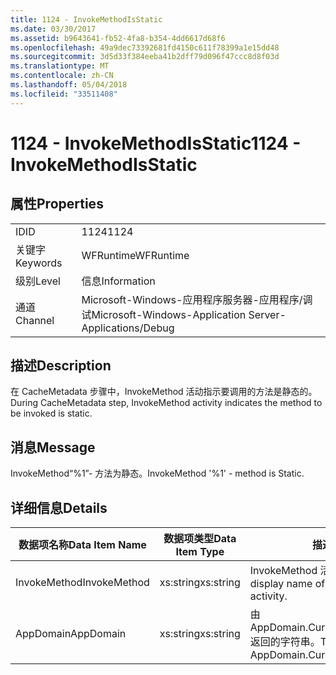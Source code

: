 ```yaml
---
title: 1124 - InvokeMethodIsStatic
ms.date: 03/30/2017
ms.assetid: b9643641-fb52-4fa8-b354-4dd6617d68f6
ms.openlocfilehash: 49a9dec73392681fd4150c611f78399a1e15dd48
ms.sourcegitcommit: 3d5d33f384eeba41b2dff79d096f47ccc8d8f03d
ms.translationtype: MT
ms.contentlocale: zh-CN
ms.lasthandoff: 05/04/2018
ms.locfileid: "33511408"
---
```

# <a name="1124---invokemethodisstatic"></a><span data-ttu-id="5b42d-102">1124 - InvokeMethodIsStatic</span><span class="sxs-lookup"><span data-stu-id="5b42d-102">1124 - InvokeMethodIsStatic</span></span>
## <a name="properties"></a><span data-ttu-id="5b42d-103">属性</span><span class="sxs-lookup"><span data-stu-id="5b42d-103">Properties</span></span>  
  
|||  
|-|-|  
|<span data-ttu-id="5b42d-104">ID</span><span class="sxs-lookup"><span data-stu-id="5b42d-104">ID</span></span>|<span data-ttu-id="5b42d-105">1124</span><span class="sxs-lookup"><span data-stu-id="5b42d-105">1124</span></span>|  
|<span data-ttu-id="5b42d-106">关键字</span><span class="sxs-lookup"><span data-stu-id="5b42d-106">Keywords</span></span>|<span data-ttu-id="5b42d-107">WFRuntime</span><span class="sxs-lookup"><span data-stu-id="5b42d-107">WFRuntime</span></span>|  
|<span data-ttu-id="5b42d-108">级别</span><span class="sxs-lookup"><span data-stu-id="5b42d-108">Level</span></span>|<span data-ttu-id="5b42d-109">信息</span><span class="sxs-lookup"><span data-stu-id="5b42d-109">Information</span></span>|  
|<span data-ttu-id="5b42d-110">通道</span><span class="sxs-lookup"><span data-stu-id="5b42d-110">Channel</span></span>|<span data-ttu-id="5b42d-111">Microsoft-Windows-应用程序服务器-应用程序/调试</span><span class="sxs-lookup"><span data-stu-id="5b42d-111">Microsoft-Windows-Application Server-Applications/Debug</span></span>|  
  
## <a name="description"></a><span data-ttu-id="5b42d-112">描述</span><span class="sxs-lookup"><span data-stu-id="5b42d-112">Description</span></span>  
 <span data-ttu-id="5b42d-113">在 CacheMetadata 步骤中，InvokeMethod 活动指示要调用的方法是静态的。</span><span class="sxs-lookup"><span data-stu-id="5b42d-113">During CacheMetadata step, InvokeMethod activity indicates the method to be invoked is static.</span></span>  
  
## <a name="message"></a><span data-ttu-id="5b42d-114">消息</span><span class="sxs-lookup"><span data-stu-id="5b42d-114">Message</span></span>  
 <span data-ttu-id="5b42d-115">InvokeMethod“%1”- 方法为静态。</span><span class="sxs-lookup"><span data-stu-id="5b42d-115">InvokeMethod '%1' - method is Static.</span></span>  
  
## <a name="details"></a><span data-ttu-id="5b42d-116">详细信息</span><span class="sxs-lookup"><span data-stu-id="5b42d-116">Details</span></span>  
  
|<span data-ttu-id="5b42d-117">数据项名称</span><span class="sxs-lookup"><span data-stu-id="5b42d-117">Data Item Name</span></span>|<span data-ttu-id="5b42d-118">数据项类型</span><span class="sxs-lookup"><span data-stu-id="5b42d-118">Data Item Type</span></span>|<span data-ttu-id="5b42d-119">描述</span><span class="sxs-lookup"><span data-stu-id="5b42d-119">Description</span></span>|  
|--------------------|--------------------|-----------------|  
|<span data-ttu-id="5b42d-120">InvokeMethod</span><span class="sxs-lookup"><span data-stu-id="5b42d-120">InvokeMethod</span></span>|<span data-ttu-id="5b42d-121">xs:string</span><span class="sxs-lookup"><span data-stu-id="5b42d-121">xs:string</span></span>|<span data-ttu-id="5b42d-122">InvokeMethod 活动的显示名称。</span><span class="sxs-lookup"><span data-stu-id="5b42d-122">The display name of the InvokeMethod activity.</span></span>|  
|<span data-ttu-id="5b42d-123">AppDomain</span><span class="sxs-lookup"><span data-stu-id="5b42d-123">AppDomain</span></span>|<span data-ttu-id="5b42d-124">xs:string</span><span class="sxs-lookup"><span data-stu-id="5b42d-124">xs:string</span></span>|<span data-ttu-id="5b42d-125">由 AppDomain.CurrentDomain.FriendlyName 返回的字符串。</span><span class="sxs-lookup"><span data-stu-id="5b42d-125">The string returned by AppDomain.CurrentDomain.FriendlyName.</span></span>|

